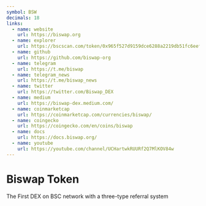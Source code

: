 ```yaml
---
symbol: BSW
decimals: 18
links:
  - name: website
    url: https://biswap.org
  - name: explorer
    url: https://bscscan.com/token/0x965f527d9159dce6288a2219db51fc6eef120dd1
  - name: github
    url: https://github.com/biswap-org
  - name: telegram
    url: https://t.me/biswap
  - name: telegram_news
    url: https://t.me/biswap_news
  - name: twitter
    url: https://twitter.com/Biswap_DEX
  - name: medium
    url: https://biswap-dex.medium.com/
  - name: coinmarketcap
    url: https://coinmarketcap.com/currencies/biswap/
  - name: coingecko
    url: https://coingecko.com/en/coins/biswap
  - name: docs
    url: https://docs.biswap.org/
  - name: youtube
    url: https://youtube.com/channel/UCHartwkRUURf2Q7MlKOV84w
---
```


# Biswap Token

The First DEX on BSC network with a three-type referral system
